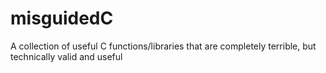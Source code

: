 # misguidedC
A collection of useful C functions/libraries that are completely terrible, but technically valid and useful
